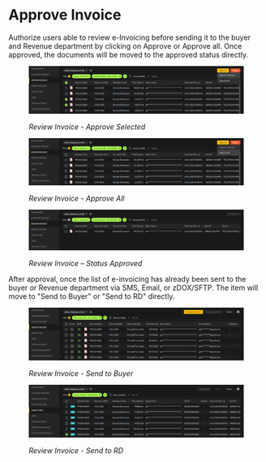 # Approve Invoice

Authorize users able to review e-Invoicing before sending it to the buyer and Revenue department by clicking on Approve or Approve all. Once approved, the documents will be moved to the approved status directly.

<figure><img src="../../.gitbook/assets/image (14).png" alt=""><figcaption><p><em>Review Invoice - Approve Selected</em></p></figcaption></figure>

<figure><img src="../../.gitbook/assets/image (11).png" alt=""><figcaption><p><em>Review Invoice - Approve All</em></p></figcaption></figure>

<figure><img src="../../.gitbook/assets/image (96).png" alt=""><figcaption><p><em>Review Invoice – Status Approved</em></p></figcaption></figure>

After approval, once the list of e-invoicing has already been sent to the buyer or Revenue department via SMS, Email, or zDOX/SFTP. The item will move to "Send to Buyer" or "Send to RD" directly.

<figure><img src="../../.gitbook/assets/image (69).png" alt=""><figcaption><p><em>Review Invoice - Send to Buyer</em></p></figcaption></figure>

<figure><img src="../../.gitbook/assets/image (91).png" alt=""><figcaption><p><em>Review Invoice - Send to RD</em></p></figcaption></figure>
